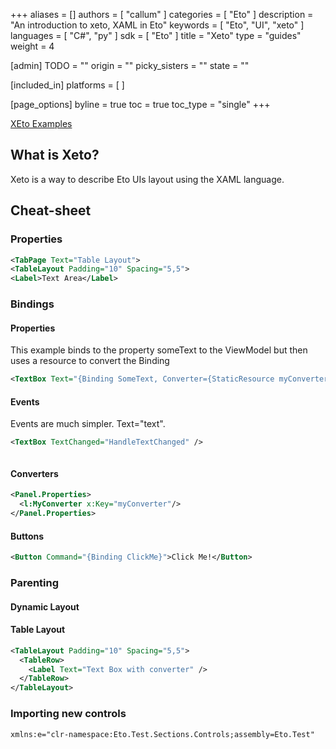 +++
aliases = []
authors = [ "callum" ]
categories = [ "Eto" ]
description = "An introduction to xeto, XAML in Eto"
keywords = [ "Eto", "UI", "xeto" ]
languages = [ "C#", "py" ]
sdk = [ "Eto" ]
title = "Xeto"
type = "guides"
weight = 4

[admin]
TODO = ""
origin = ""
picky_sisters = ""
state = ""

[included_in]
platforms = [ ]

[page_options]
byline = true
toc = true
toc_type = "single"
+++

[XEto Examples](https://github.com/search?q=repo%3Apicoe%2FEto%20path%3A*.xeto&type=code)

## What is Xeto?

Xeto is a way to describe Eto UIs layout using the XAML language.

## Cheat-sheet

### Properties

``` xml
<TabPage Text="Table Layout">
<TableLayout Padding="10" Spacing="5,5">
<Label>Text Area</Label>
```

### Bindings

#### Properties

This example binds to the property someText to the ViewModel but then uses a resource to convert the Binding
``` xml
<TextBox Text="{Binding SomeText, Converter={StaticResource myConverter}}" />
```

#### Events

Events are much simpler. Text="text".
``` xml
<TextBox TextChanged="HandleTextChanged" />
```
``` cs

```

#### Converters

``` xml
<Panel.Properties>
  <l:MyConverter x:Key="myConverter"/>
</Panel.Properties>
```

#### Buttons

``` xml
<Button Command="{Binding ClickMe}">Click Me!</Button>
```


### Parenting

#### Dynamic Layout


#### Table Layout

``` xml
<TableLayout Padding="10" Spacing="5,5">
  <TableRow>
    <Label Text="Text Box with converter" />
  </TableRow>
</TableLayout>

```

### Importing new controls

``` xml
xmlns:e="clr-namespace:Eto.Test.Sections.Controls;assembly=Eto.Test" 
```